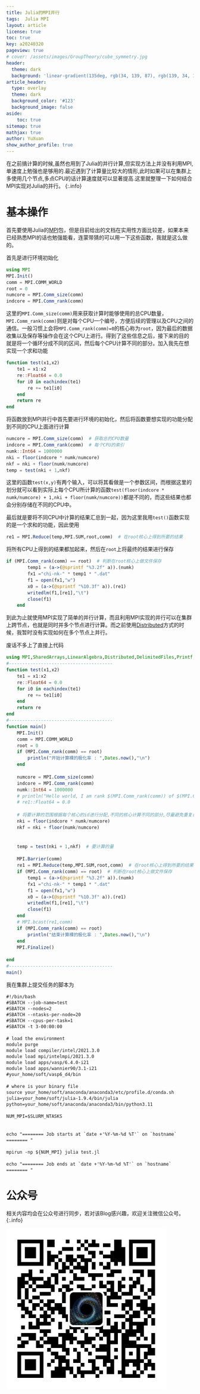 ```yaml
---
title: Julia的MPI并行
tags:  Julia MPI
layout: article
license: true
toc: true
key: a20240320
pageview: true
# cover: /assets/images/GroupTheory/cube_symmetry.jpg
header:
  theme: dark
  background: 'linear-gradient(135deg, rgb(34, 139, 87), rgb(139, 34, 139))'
article_header:
  type: overlay
  theme: dark
  background_color: '#123'
  background_image: false
aside:
    toc: true
sitemap: true
mathjax: true
author: YuXuan
show_author_profile: true
---
```

在之前搞计算的时候,虽然也用到了Julia的并行计算,但实现方法上并没有利用MPI,单速度上勉强也是够用的.最近遇到了计算量比较大的情形,此时如果可以在集群上多使用几个节点,多点CPU的话计算速度就可以显著提高.这里就整理一下如何结合MPI实现对Julia的并行。
{:.info}
<!--more-->

# 基本操作
首先要使用Julia的[MPI](https://juliaparallel.org/MPI.jl/stable/)包，但是目前给出的文档在实用性方面比较差，如果本来已经熟悉MPI的话也勉强能看，连蒙带猜的可以用一下这些函数，我就是这么做的。

首先是进行环境初始化
```julia
using MPI
MPI.Init()
comm = MPI.COMM_WORLD
root = 0
numcore = MPI.Comm_size(comm)
indcore = MPI.Comm_rank(comm)
```
这里的`MPI.Comm_size(comm)`用来获取计算时能够使用的总CPU数量，`MPI.Comm_rank(comm)`则是对每个CPU一个编号，方便后续的管理以及CPU之间的通信。一般习惯上会将`MPI.Comm_rank(comm)=0`的核心称为`root`，因为最后的数据收集以及保存等操作会在这个CPU上进行。得到了这些信息之后，接下来的目的就是将一个循环分成不同的区间，然后每个CPU计算不同的部分。加入我先在想实现一个求和功能
```julia
function test(x1,x2)
    te1 = x1:x2
    re::Float64 = 0.0
    for i0 in eachindex(te1)
        re += te1[i0]
    end
    return re
end
```
将函数放到MPI并行中首先要进行环境的初始化，然后将函数要想实现的功能分配到不同的CPU上面进行计算
```julia
numcore = MPI.Comm_size(comm)  # 获取总的CPU数量
indcore = MPI.Comm_rank(comm)  # 每个CPU的索引
numk::Int64 = 1000000
nki = floor(indcore * numk/numcore)
nkf = nki + floor(numk/numcore)
temp = test(nki + 1,nkf)
```
这里的函数`test(x,y)`有两个输入，可以将其看做是一个参数区间，而根据这里的划分就可以看到实际上每个CPU所计算的函数`test(floor(indcore * numk/numcore) + 1,nki + floor(numk/numcore))`都是不同的，而这些结果也都会分别存储在不同的CPU中。

最后就是要将不同CPU中计算的结果汇总到一起，因为这里我用`test()`函数实现的是一个求和的功能，因此使用
```julia
re1 = MPI.Reduce(temp,MPI.SUM,root,comm)  # 在root核心上得到所要的结果
```
将所有CPU上得到的结果都加起来，然后在`root`上将最终的结果进行保存
```julia
if (MPI.Comm_rank(comm) == root)  # 判断在root核心上做文件保存
        temp1 = (a->(@sprintf "%3.2f" a)).(numk)
        fx1 ="chi-nk-" * temp1 * ".dat"
        f1 = open(fx1,"w")
        x0 = (a->(@sprintf "%10.3f" a)).(re1)
        writedlm(f1,[re1],"\t")
        close(f1)
    end
```
到此为止就使用MPI实现了简单的并行计算，而且利用MPI实现的并行可以在集群上跨节点，也就是同时并多个节点进行计算。而之前使用[Distributed](https://docs.julialang.org/en/v1/manual/distributed-computing/)方式的时候，我暂时没有实现如何在多个节点上并行。

废话不多上了直接上代码
```julia
using MPI,SharedArrays,LinearAlgebra,Distributed,DelimitedFiles,Printf,Dates
#---------------------------------------
function test(x1,x2)
    te1 = x1:x2
    re::Float64 = 0.0
    for i0 in eachindex(te1)
        re += te1[i0]
    end
    return re
end
#---------------------------------------
function main()
    MPI.Init()
    comm = MPI.COMM_WORLD
    root = 0
    if (MPI.Comm_rank(comm) == root)
        println("开始计算裸的极化率 : ",Dates.now(),"\n")
    end

    numcore = MPI.Comm_size(comm)
    indcore = MPI.Comm_rank(comm)
    numk::Int64 = 1000000
    # println("Hello world, I am rank $(MPI.Comm_rank(comm)) of $(MPI.Comm_size(comm))\n")
    # re1::Float64 = 0.0

    # 将要计算的范围根据每个核心的id进行分配,不同的核心计算不同的部分,尽量避免重复计算,尤其是要对最后结果求和的情形
    nki = floor(indcore * numk/numcore)
    nkf = nki + floor(numk/numcore)


    temp = test(nki + 1,nkf)  # 要计算的量

    MPI.Barrier(comm)
    re1 = MPI.Reduce(temp,MPI.SUM,root,comm)  # 在root核心上得到所要的结果
    if (MPI.Comm_rank(comm) == root)  # 判断在root核心上做文件保存
        temp1 = (a->(@sprintf "%3.2f" a)).(numk)
        fx1 ="chi-nk-" * temp1 * ".dat"
        f1 = open(fx1,"w")
        x0 = (a->(@sprintf "%10.3f" a)).(re1)
        writedlm(f1,[re1],"\t")
        close(f1)
    end
    # MPI.bcast(re1,comm)
    if (MPI.Comm_rank(comm) == root)
        println("结束计算裸的极化率 : ",Dates.now(),"\n")
    end
    MPI.Finalize()
    
end
#---------------------------------------
main()
```

我在集群上提交任务的脚本为
```shell
#!/bin/bash
#SBATCH --job-name=test
#SBATCH --nodes=2
#SBATCH --ntasks-per-node=20
#SBATCH --cpus-per-task=1
#SBATCH -t 3-00:00:00

# load the environment
module purge
module load compiler/intel/2021.3.0
module load mpi/intelmpi/2021.3.0
module load apps/vasp/6.4.0-i21
module load apps/wannier90/3.1-i21
#your_home/soft/vasp6_d4/bin

# where is your binary file
source your_home/soft/anaconda/anaconda3/etc/profile.d/conda.sh
julia=your_home/soft/julia-1.9.4/bin/julia
python=your_home/soft/anaconda/anaconda3/bin/python3.11

NUM_MPI=$SLURM_NTASKS


echo "======== Job starts at `date +'%Y-%m-%d %T'` on `hostname` ======== "

mpirun -np ${NUM_MPI} julia test.jl

echo "======== Job ends at `date +'%Y-%m-%d %T'` on `hostname` ======== "
```

# 公众号
相关内容均会在公众号进行同步，若对该Blog感兴趣，欢迎关注微信公众号。
{:.info}

![png](/assets/images/qrcode.jpg)